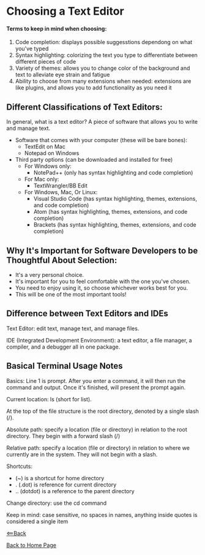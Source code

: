 # Choosing a Text Editor

#### Terms to keep in mind when choosing:
1. Code completion: displays possible suggesstions dependong on what you've typed
1. Syntax highlighting: colorizing the text you type to differentiate between different pieces of code
1. Variety of themes: allows you to change color of the background and text to alleviate eye strain and fatigue
1. Ability to choose from many extensions when needed: extensions are like plugins, and allows you to add functionality as you need it

## Different Classifications of Text Editors:
In general, what is a text editor? A piece of software that allows you to write and manage text. 

- Software that comes with your computer (these will be bare bones):
  - TextEdit on Mac
  - Notepad on Windows
- Third party options (can be downloaded and installed for free)
  - For Windows only:
    - NotePad++ (only has syntax highlighting and code completion)
  - For Mac only:
    - TextWrangler/BB Edit
  - For Windows, Mac, Or Linux:
    - Visual Studio Code (has syntax highlighting, themes, extensions, and code completion)
    - Atom (has syntax highlighting, themes, extensions, and code completion)
    - Brackets (has syntax highlighting, themes, extensions, and code completion)

## Why It's Important for Software Developers to be Thoughtful About Selection:
- It's a very personal choice. 
- It's important for you to feel comfortable with the one you've chosen. 
- You need to enjoy using it, so choose whichever works best for you.
- This will be one of the most important tools!

## Difference between Text Editors and IDEs
Text Editor: edit text, manage text, and manage files. 

IDE (Integrated Development Environment): a text editor, a file manager, a compiler, and a debugger all in one package.



## Basical Terminal Usage Notes
Basics: Line 1 is prompt. After you enter a command, it will then run the command and output. Once it's finished, will present the prompt again. 

Current location: ls (short for list). 

At the top of the file structure is the root directory, denoted by a single slash (/).

Absolute path: specify a location (file or directory) in relation to the root directory. They begin with a forward slash (/)

Relative path: specify a location (file or directory) in relation to where we currently are in the system. They will not begin with a slash.

Shortcuts:
- (~) is a shortcut for home directory
- . (.dot) is reference for current directory
- .. (dotdot) is a reference to the parent directory

Change directory: use the cd command

Keep in mind: case sensitive, no spaces in names, anything inside quotes is considered a single item


[<==Back](../code102contents.md)

[Back to Home Page](../README.md)

